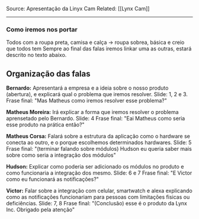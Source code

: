 Source: Apresentação da Linyx Cam
Related: [[Lynx Cam]]

---

### Como iremos nos portar
Todos com a roupa preta, camisa e calça -> roupa sobrea, básica e creio que todos tem
Sempre ao final das falas iremos linkar uma as outras, estará descrito no texto abaixo.

## Organização das falas
**Bernardo:** Apresentará a empresa e a ideia sobre o nosso produto (abertura), e explicará qual o problema que iremos resolver. Slide: 1, 2 e 3.
Frase final: "Mas Matheus como iremos resolver esse problema?"

**Matheus Moreira:** Irá explicar a forma que iremos resolver o problema aprensetado pelo Bernardo. Slide: 4
Frase final: "Eai Matheus como seria esse produto na prática então?"

**Matheus Corsa:** Falará sobre a estrutura da aplicação como o hardware se conecta ao outro, e o porque escolhemos determinados hardwares. Slide: 5
Frase final: "(terminar falando sobre módulos) Hudson eu queria saber mais sobre como seria a integração dos módulos"

**Hudson:** Explicar como poderia ser adicionado os módulos no produto e como funcionaria a integração dos mesmo. Slide: 6 e 7
Frase final: "E Victor como eu funcionará as notificações?"

**Victor:** Falar sobre a integração com celular, smartwatch e alexa explicando como as notificações funcionariam para pessoas com limitações fisicas ou deficiências. Slide: 7, 8
Frase final: "(Conclusão) esse é o produto da Lynx Inc. Obrigado pela atenção"